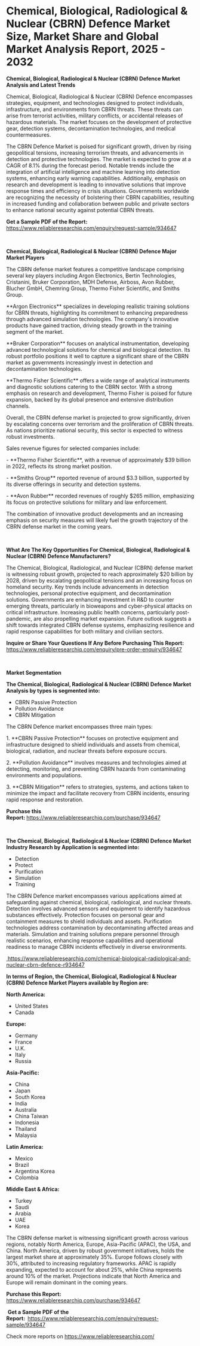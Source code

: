 <p><h1>Chemical, Biological, Radiological & Nuclear (CBRN) Defence Market Size, Market Share and Global Market Analysis Report, 2025 - 2032</h1></p><p><strong>Chemical, Biological, Radiological & Nuclear (CBRN) Defence Market Analysis and Latest Trends</strong></p>
<p><p>Chemical, Biological, Radiological & Nuclear (CBRN) Defence encompasses strategies, equipment, and technologies designed to protect individuals, infrastructure, and environments from CBRN threats. These threats can arise from terrorist activities, military conflicts, or accidental releases of hazardous materials. The market focuses on the development of protective gear, detection systems, decontamination technologies, and medical countermeasures.</p><p>The CBRN Defence Market is poised for significant growth, driven by rising geopolitical tensions, increasing terrorism threats, and advancements in detection and protective technologies. The market is expected to grow at a CAGR of 8.1% during the forecast period. Notable trends include the integration of artificial intelligence and machine learning into detection systems, enhancing early warning capabilities. Additionally, emphasis on research and development is leading to innovative solutions that improve response times and efficiency in crisis situations. Governments worldwide are recognizing the necessity of bolstering their CBRN capabilities, resulting in increased funding and collaboration between public and private sectors to enhance national security against potential CBRN threats.</p></p>
<p><strong>Get a Sample PDF of the Report:&nbsp;</strong> <a href="https://www.reliableresearchiq.com/enquiry/request-sample/934647?utm_campaign=3068&utm_medium=2&utm_source=Github&utm_content=ia&utm_term=11042025&utm_id=chemical-biological-radiological-nuclear-cbrn-defence">https://www.reliableresearchiq.com/enquiry/request-sample/934647</a></p>
<p>&nbsp;</p>
<p><strong>Chemical, Biological, Radiological & Nuclear (CBRN) Defence Major Market Players</strong></p>
<p><p>The CBRN defense market features a competitive landscape comprising several key players including Argon Electronics, Bertin Technologies, Cristanini, Bruker Corporation, MDH Defense, Airboss, Avon Rubber, Blucher GmbH, Chemring Group, Thermo Fisher Scientific, and Smiths Group. </p><p>**Argon Electronics** specializes in developing realistic training solutions for CBRN threats, highlighting its commitment to enhancing preparedness through advanced simulation technologies. The company's innovative products have gained traction, driving steady growth in the training segment of the market.</p><p>**Bruker Corporation** focuses on analytical instrumentation, developing advanced technological solutions for chemical and biological detection. Its robust portfolio positions it well to capture a significant share of the CBRN market as governments increasingly invest in detection and decontamination technologies.</p><p>**Thermo Fisher Scientific** offers a wide range of analytical instruments and diagnostic solutions catering to the CBRN sector. With a strong emphasis on research and development, Thermo Fisher is poised for future expansion, backed by its global presence and extensive distribution channels.</p><p>Overall, the CBRN defense market is projected to grow significantly, driven by escalating concerns over terrorism and the proliferation of CBRN threats. As nations prioritize national security, this sector is expected to witness robust investments.</p><p>Sales revenue figures for selected companies include: </p><p>- **Thermo Fisher Scientific**, with a revenue of approximately $39 billion in 2022, reflects its strong market position.</p><p>- **Smiths Group** reported revenue of around $3.3 billion, supported by its diverse offerings in security and detection systems.</p><p>- **Avon Rubber** recorded revenues of roughly $265 million, emphasizing its focus on protective solutions for military and law enforcement.</p><p>The combination of innovative product developments and an increasing emphasis on security measures will likely fuel the growth trajectory of the CBRN defense market in the coming years.</p></p>
<p>&nbsp;</p>
<p><strong>What Are The Key Opportunities For Chemical, Biological, Radiological & Nuclear (CBRN) Defence Manufacturers?</strong></p>
<p><p>The Chemical, Biological, Radiological, and Nuclear (CBRN) defense market is witnessing robust growth, projected to reach approximately $20 billion by 2028, driven by escalating geopolitical tensions and an increasing focus on homeland security. Key trends include advancements in detection technologies, personal protective equipment, and decontamination solutions. Governments are enhancing investment in R&D to counter emerging threats, particularly in bioweapons and cyber-physical attacks on critical infrastructure. Increasing public health concerns, particularly post-pandemic, are also propelling market expansion. Future outlook suggests a shift towards integrated CBRN defense systems, emphasizing resilience and rapid response capabilities for both military and civilian sectors.</p></p>
<p><strong>Inquire or Share Your Questions If Any Before Purchasing This Report:</strong> <a href="https://www.reliableresearchiq.com/enquiry/pre-order-enquiry/934647?utm_campaign=3068&utm_medium=2&utm_source=Github&utm_content=ia&utm_term=11042025&utm_id=chemical-biological-radiological-nuclear-cbrn-defence">https://www.reliableresearchiq.com/enquiry/pre-order-enquiry/934647</a></p>
<p>&nbsp;</p>
<p><strong>Market Segmentation</strong></p>
<p><strong>The Chemical, Biological, Radiological & Nuclear (CBRN) Defence Market Analysis by types is segmented into:</strong></p>
<p><ul><li>CBRN Passive Protection</li><li>Pollution Avoidance</li><li>CBRN Mitigation</li></ul></p>
<p><p>The CBRN Defence market encompasses three main types: </p><p>1. **CBRN Passive Protection** focuses on protective equipment and infrastructure designed to shield individuals and assets from chemical, biological, radiation, and nuclear threats before exposure occurs. </p><p>2. **Pollution Avoidance** involves measures and technologies aimed at detecting, monitoring, and preventing CBRN hazards from contaminating environments and populations.</p><p>3. **CBRN Mitigation** refers to strategies, systems, and actions taken to minimize the impact and facilitate recovery from CBRN incidents, ensuring rapid response and restoration.</p></p>
<p><strong>Purchase this Report:&nbsp;</strong><a href="https://www.reliableresearchiq.com/purchase/934647?utm_campaign=3068&utm_medium=2&utm_source=Github&utm_content=ia&utm_term=11042025&utm_id=chemical-biological-radiological-nuclear-cbrn-defence">https://www.reliableresearchiq.com/purchase/934647</a></p>
<p>&nbsp;</p>
<p><strong>The Chemical, Biological, Radiological & Nuclear (CBRN) Defence Market Industry Research by Application is segmented into:</strong></p>
<p><ul><li>Detection</li><li>Protect</li><li>Purification</li><li>Simulation</li><li>Training</li></ul></p>
<p><p>The CBRN Defence market encompasses various applications aimed at safeguarding against chemical, biological, radiological, and nuclear threats. Detection involves advanced sensors and equipment to identify hazardous substances effectively. Protection focuses on personal gear and containment measures to shield individuals and assets. Purification technologies address contamination by decontaminating affected areas and materials. Simulation and training solutions prepare personnel through realistic scenarios, enhancing response capabilities and operational readiness to manage CBRN incidents effectively in diverse environments.</p></p>
<p><a href="https://www.reliableresearchiq.com/chemical-biological-radiological-and-nuclear-cbrn-defence-r934647?utm_campaign=3068&utm_medium=2&utm_source=Github&utm_content=ia&utm_term=11042025&utm_id=chemical-biological-radiological-nuclear-cbrn-defence">&nbsp;https://www.reliableresearchiq.com/chemical-biological-radiological-and-nuclear-cbrn-defence-r934647</a></p>
<p><strong>In terms of Region, the Chemical, Biological, Radiological & Nuclear (CBRN) Defence Market Players available by Region are:</strong></p>
<p>
    <p> <strong> North America: </strong>
        <ul>
            <li>United States</li>
            <li>Canada</li>
        </ul>
        </p> 
    <p> <strong> Europe: </strong>
        <ul>
            <li>Germany</li>
            <li>France</li>
            <li>U.K.</li>
            <li>Italy</li>
            <li>Russia</li>
        </ul>
        </p> 
    <p> <strong> Asia-Pacific: </strong>
        <ul>
            <li>China</li>
            <li>Japan</li>
            <li>South Korea</li>
            <li>India</li>
            <li>Australia</li>
            <li>China Taiwan</li>
            <li>Indonesia</li>
            <li>Thailand</li>
            <li>Malaysia</li>
        </ul>
        </p> 
    <p> <strong> Latin America: </strong>
        <ul>
            <li>Mexico</li>
            <li>Brazil</li>
            <li>Argentina Korea</li>
            <li>Colombia</li>
        </ul>
        </p> 
    <p> <strong> Middle East & Africa: </strong>
        <ul>
            <li>Turkey</li>
            <li>Saudi</li>
            <li>Arabia</li>
            <li>UAE</li>
            <li>Korea</li>
        </ul>
    </p>
    </p>
<p><p>The CBRN defense market is witnessing significant growth across various regions, notably North America, Europe, Asia-Pacific (APAC), the USA, and China. North America, driven by robust government initiatives, holds the largest market share at approximately 35%. Europe follows closely with 30%, attributed to increasing regulatory frameworks. APAC is rapidly expanding, expected to account for about 25%, while China represents around 10% of the market. Projections indicate that North America and Europe will remain dominant in the coming years.</p></p>
<p><strong>Purchase this Report: </strong><a href="https://www.reliableresearchiq.com/purchase/934647?utm_campaign=3068&utm_medium=2&utm_source=Github&utm_content=ia&utm_term=11042025&utm_id=chemical-biological-radiological-nuclear-cbrn-defence">https://www.reliableresearchiq.com/purchase/934647</a></p>
<p>&nbsp;<strong>Get a Sample PDF of the Report:&nbsp;&nbsp;</strong><a href="https://www.reliableresearchiq.com/enquiry/request-sample/934647?utm_campaign=3068&utm_medium=2&utm_source=Github&utm_content=ia&utm_term=11042025&utm_id=chemical-biological-radiological-nuclear-cbrn-defence">https://www.reliableresearchiq.com/enquiry/request-sample/934647</a></p>
<p><strong></strong></p>
<p>Check more reports on <a href="https://www.reliableresearchiq.com/?utm_campaign=3068&utm_medium=2&utm_source=Github&utm_content=ia&utm_term=11042025&utm_id=chemical-biological-radiological-nuclear-cbrn-defence">https://www.reliableresearchiq.com/</a></p>